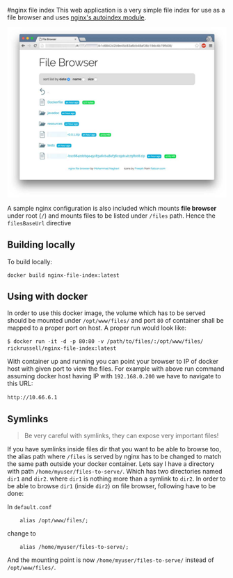 #nginx file index
This web application is a very simple file index for use as a file browser and uses [nginx's autoindex module](http://nginx.org/en/docs/http/ngx_http_autoindex_module.html).

![nginx file browser in action](assets/Screen-Shot-1.jpg)

A sample nginx configuration is also included which mounts **file browser** under root (`/`) and mounts files to be listed under `/files` path. Hence the `filesBaseUrl` directive

## Building locally

To build locally:

```
docker build nginx-file-index:latest
```


## Using with docker

In order to use this docker image, the volume which has to be served should
be mounted under `/opt/www/files/` and port `80` of container shall be mapped
to a proper port on host. A proper run would look like:

```
$ docker run -it -d -p 80:80 -v /path/to/files/:/opt/www/files/ rickrussell/nginx-file-index:latest
```

With container up and running you can point your browser to IP of docker host with given port to view the files. For example with above run command assuming docker host having IP with `192.168.0.200` we have to navigate to this URL:

`http://10.66.6.1`


## Symlinks

> Be very careful with symlinks, they can expose very important files!

If you have symlinks inside files dir that you want to be able to browse too, the alias path where `/files` is served by nginx has to be changed to match the same path outside your docker container. Lets say I have a directory with path `/home/myuser/files-to-serve/`. Which has two directories named `dir1` and `dir2`. where `dir1` is nothing more than a symlink to `dir2`. In order to be able to browse `dir1` (inside `dir2`) on file browser, following have to be done:

In `default.conf`
```
    alias /opt/www/files/;
```

change to
```
    alias /home/myuser/files-to-serve/;
```

And the mounting point is now `/home/myuser/files-to-serve/` instead of `/opt/www/files/`.